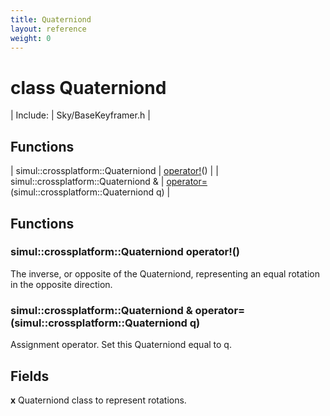 ```yaml
---
title: Quaterniond
layout: reference
weight: 0
---
```

class Quaterniond
===

| Include: | Sky/BaseKeyframer.h |



Functions
---

| simul::crossplatform::Quaterniond | [operator!](#operator!)() |
| simul::crossplatform::Quaterniond  & | [operator=](#operator=)(simul::crossplatform::Quaterniond q) |


Functions
---
<a name="operator!"></a>
### simul::crossplatform::Quaterniond operator!()
The inverse, or opposite of the Quaterniond, representing an equal rotation
in the opposite direction.
<a name="operator="></a>
### simul::crossplatform::Quaterniond  & operator=(simul::crossplatform::Quaterniond q)
Assignment operator. Set this Quaterniond equal to q.

Fields
---

**x**  Quaterniond class to represent rotations.
